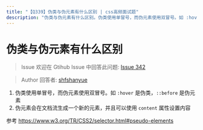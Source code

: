 ```yaml
---
title: "【Q339】伪类与伪元素有什么区别 | css高频面试题"
description: "伪类与伪元素有什么区别。伪类使用单冒号，而伪元素使用双冒号。如 :hover 是伪类，::before 是伪元素。伪元素会在文档流生成一个新的元素，并且可以使用 content 属性设置内容。参考 https://www.w3.org/TR/CSS2/selector.html#pseudo-elements  字节跳动面试题、阿里腾讯面试题、美团小米面试题。"
---
```


# 伪类与伪元素有什么区别

> Issue
> 欢迎在 Gtihub Issue 中回答此问题: [Issue 342](https://github.com/shfshanyue/Daily-Question/issues/342)

> Author
> 回答者: [shfshanyue](https://github.com/shfshanyue)

1. 伪类使用单冒号，而伪元素使用双冒号。如 `:hover` 是伪类，`::before` 是伪元素
1. 伪元素会在文档流生成一个新的元素，并且可以使用 `content` 属性设置内容

参考 <https://www.w3.org/TR/CSS2/selector.html#pseudo-elements>
